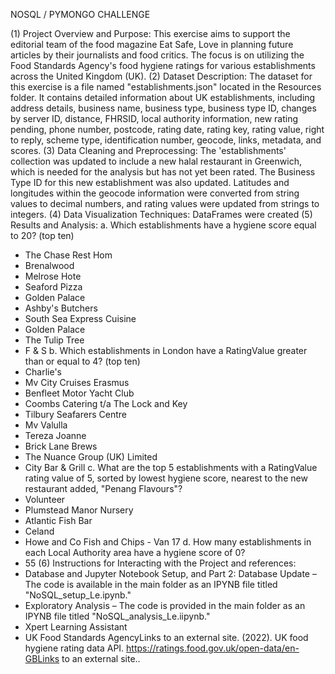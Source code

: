 NOSQL / PYMONGO CHALLENGE

(1)	Project Overview and Purpose: This exercise aims to support the editorial team of the food magazine Eat Safe, Love in planning future articles by their journalists and food critics. The focus is on utilizing the Food Standards Agency's food hygiene ratings for various establishments across the United Kingdom (UK).
(2)	 Dataset Description: The dataset for this exercise is a file named "establishments.json" located in the Resources folder. It contains detailed information about UK establishments, including address details, business name, business type, business type ID, changes by server ID, distance, FHRSID, local authority information, new rating pending, phone number, postcode, rating date, rating key, rating value, right to reply, scheme type, identification number, geocode, links, metadata, and scores.
(3)	Data Cleaning and Preprocessing: The 'establishments' collection was updated to include a new halal restaurant in Greenwich, which is needed for the analysis but has not yet been rated. The Business Type ID for this new establishment was also updated.
Latitudes and longitudes within the geocode information were converted from string values to decimal numbers, and rating values were updated from strings to integers.
(4)	Data Visualization Techniques: DataFrames were created
(5)	Results and Analysis:
a.	Which establishments have a hygiene score equal to 20? (top ten)
-	The Chase Rest Hom
-	Brenalwood	
-	Melrose Hote
-	Seaford Pizza
-	Golden Palace
-	Ashby's Butchers
-	South Sea Express Cuisine
-	Golden Palace
-	The Tulip Tree	
-	F & S
b.	Which establishments in London have a RatingValue greater than or equal to 4? (top ten)
-	Charlie's
-	Mv City Cruises Erasmus
-	Benfleet Motor Yacht Club
-	Coombs Catering t/a The Lock and Key
-	Tilbury Seafarers Centre
-	Mv Valulla
-	Tereza Joanne	
-	Brick Lane Brews
-	The Nuance Group (UK) Limited
-	City Bar & Grill
c.	What are the top 5 establishments with a RatingValue rating value of 5, sorted by lowest hygiene score, nearest to the new restaurant added, "Penang Flavours"?
-	Volunteer	
-	Plumstead Manor Nursery
-	Atlantic Fish Bar	
-	Celand
-	Howe and Co Fish and Chips - Van 17
d.	How many establishments in each Local Authority area have a hygiene score of 0?
-	 55
(6)	Instructions for Interacting with the Project and references:
-	Database and Jupyter Notebook Setup, and Part 2: Database Update – The code is available in the main folder as an IPYNB file titled "NoSQL_setup_Le.ipynb." 
-	 Exploratory Analysis – The code is provided in the main folder as an IPYNB file titled "NoSQL_analysis_Le.iipynb."
-	Xpert Learning Assistant
-	UK Food Standards AgencyLinks to an external site. (2022). UK food hygiene rating data API. https://ratings.food.gov.uk/open-data/en-GBLinks to an external site..
